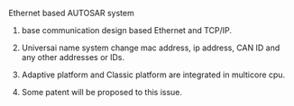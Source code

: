 Ethernet based AUTOSAR system

 

1. base communication design based Ethernet and TCP/IP.

2. Universai name system change mac address, ip address, CAN ID and any other addresses or IDs.

3. Adaptive platform and Classic platform are integrated in multicore cpu.

4. Some patent will be proposed to this issue.
